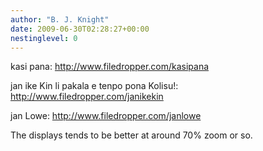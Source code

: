 ```yaml
---
author: "B. J. Knight"
date: 2009-06-30T02:28:27+00:00
nestinglevel: 0
---
```

kasi pana: http://www.filedropper.com/kasipana  
  
jan ike Kin li pakala e tenpo pona Kolisu!: http://www.filedropper.com/janikekin  
  
jan Lowe: http://www.filedropper.com/janlowe  
  
The displays tends to be better at around 70% zoom or so.